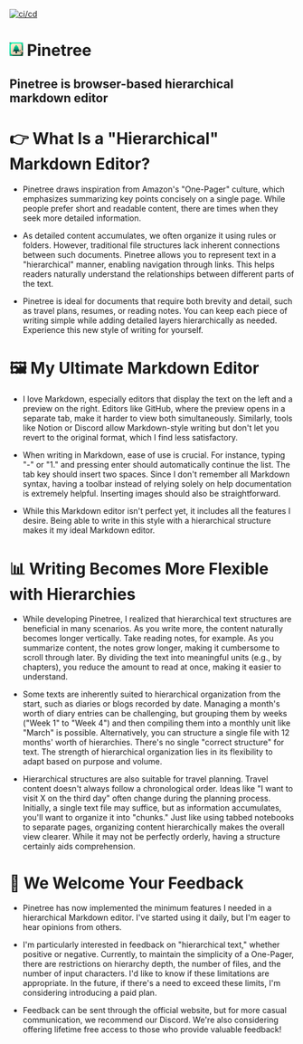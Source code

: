 [![ci/cd](https://github.com/binnmti/Pinetree/actions/workflows/production.yml/badge.svg)](https://github.com/binnmti/Pinetree/actions/workflows/production.yml)

# <img src="Pinetree/wwwroot/Pinetree.png" alt="Pinetree Logo" width="24" height="24"/> Pinetree
## Pinetree is browser-based hierarchical markdown editor

# 👉 What Is a "Hierarchical" Markdown Editor?
- Pinetree draws inspiration from Amazon's "One-Pager" culture, which emphasizes summarizing key points concisely on a single page. While people prefer short and readable content, there are times when they seek more detailed information.

- As detailed content accumulates, we often organize it using rules or folders. However, traditional file structures lack inherent connections between such documents. Pinetree allows you to represent text in a "hierarchical" manner, enabling navigation through links. This helps readers naturally understand the relationships between different parts of the text.

- Pinetree is ideal for documents that require both brevity and detail, such as travel plans, resumes, or reading notes. You can keep each piece of writing simple while adding detailed layers hierarchically as needed. Experience this new style of writing for yourself.

#  🖼️ My Ultimate Markdown Editor
- I love Markdown, especially editors that display the text on the left and a preview on the right. Editors like GitHub, where the preview opens in a separate tab, make it harder to view both simultaneously. Similarly, tools like Notion or Discord allow Markdown-style writing but don't let you revert to the original format, which I find less satisfactory.

- When writing in Markdown, ease of use is crucial. For instance, typing "-" or "1." and pressing enter should automatically continue the list. The tab key should insert two spaces. Since I don't remember all Markdown syntax, having a toolbar instead of relying solely on help documentation is extremely helpful. Inserting images should also be straightforward.

- While this Markdown editor isn't perfect yet, it includes all the features I desire. Being able to write in this style with a hierarchical structure makes it my ideal Markdown editor.

# 📊 Writing Becomes More Flexible with Hierarchies
- While developing Pinetree, I realized that hierarchical text structures are beneficial in many scenarios. As you write more, the content naturally becomes longer vertically. Take reading notes, for example. As you summarize content, the notes grow longer, making it cumbersome to scroll through later. By dividing the text into meaningful units (e.g., by chapters), you reduce the amount to read at once, making it easier to understand.

- Some texts are inherently suited to hierarchical organization from the start, such as diaries or blogs recorded by date. Managing a month's worth of diary entries can be challenging, but grouping them by weeks ("Week 1" to "Week 4") and then compiling them into a monthly unit like "March" is possible. Alternatively, you can structure a single file with 12 months' worth of hierarchies. There's no single "correct structure" for text. The strength of hierarchical organization lies in its flexibility to adapt based on purpose and volume.

- Hierarchical structures are also suitable for travel planning. Travel content doesn't always follow a chronological order. Ideas like "I want to visit X on the third day" often change during the planning process. Initially, a single text file may suffice, but as information accumulates, you'll want to organize it into "chunks." Just like using tabbed notebooks to separate pages, organizing content hierarchically makes the overall view clearer. While it may not be perfectly orderly, having a structure certainly aids comprehension.

# 🙏 We Welcome Your Feedback
- Pinetree has now implemented the minimum features I needed in a hierarchical Markdown editor. I've started using it daily, but I'm eager to hear opinions from others.

- I'm particularly interested in feedback on "hierarchical text," whether positive or negative. Currently, to maintain the simplicity of a One-Pager, there are restrictions on hierarchy depth, the number of files, and the number of input characters. I'd like to know if these limitations are appropriate. In the future, if there's a need to exceed these limits, I'm considering introducing a paid plan.

- Feedback can be sent through the official website, but for more casual communication, we recommend our Discord. We're also considering offering lifetime free access to those who provide valuable feedback!
